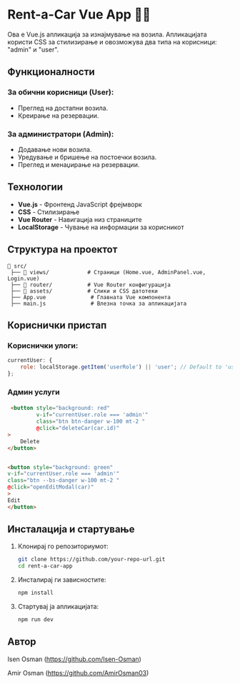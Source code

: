 # Rent-a-Car Vue App 🚗💨

Ова е Vue.js апликација за изнајмување на возила. Апликацијата користи CSS за стилизирање и овозможува два типа на корисници: "admin" и "user".

## Функционалности

### За обични корисници (User):
- Преглед на достапни возила.
- Креирање на резервации.

### За администратори (Admin):
- Додавање нови возила.
- Уредување и бришење на постоечки возила.
- Преглед и менаџирање на резервации.

## Технологии
- **Vue.js** - Фронтенд JavaScript фрејмворк
- **CSS** - Стилизирање
- **Vue Router** - Навигација низ страниците
- **LocalStorage** - Чување на информации за корисникот


## Структура на проектот

```
📂 src/
 ├── 📂 views/            # Страници (Home.vue, AdminPanel.vue, Login.vue)
 ├── 📂 router/           # Vue Router конфигурација
 ├── 📂 assets/           # Слики и CSS датотеки
 ├── App.vue              # Главната Vue компонента
 ├── main.js              # Влезна точка за апликацијата
```

## Кориснички пристап

### Kориснички улоги:
```js
currentUser: {
    role: localStorage.getItem('userRole') || 'user'; // Default to 'user' if nothing is found in localStorage
};
```

### Админ услуги
#### 

```html
 <button style="background: red"
         v-if="currentUser.role === 'admin'"
         class="btn btn-danger w-100 mt-2 "
         @click="deleteCar(car.id)"
>
    Delete
</button>
```

```html

<button style="background: green"
v-if="currentUser.role === 'admin'"
class="btn --bs-danger w-100 mt-2 "
@click="openEditModal(car)"
>
Edit
</button>
```


## Инсталација и стартување

1. Клонирај го репозиториумот:
   ```bash
   git clone https://github.com/your-repo-url.git
   cd rent-a-car-app
   ```

2. Инсталирај ги зависностите:
   ```bash
   npm install
   ```

3. Стартувај ја апликацијата:
   ```bash
   npm run dev
   ```


## Автор
Isen Osman (https://github.com/Isen-Osman) 

Amir Osman (https://github.com/AmirOsman03)


